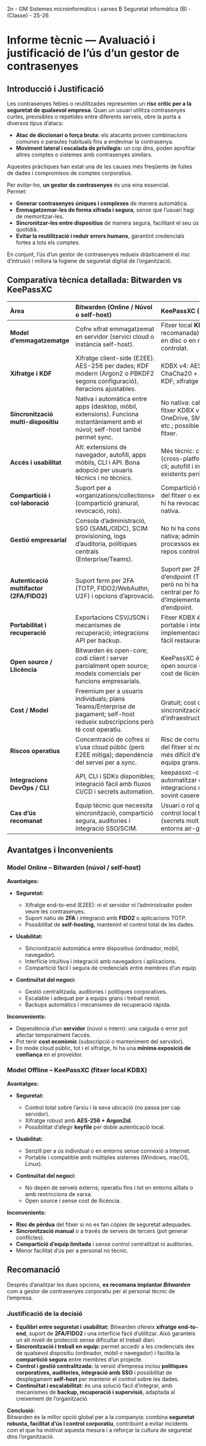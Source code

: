 
2n \- GM Sistemes microinformàtics i xarxes B Seguretat informàtica (B) \- (Classe) \- 25-26

# **Informe tècnic — Avaluació i justificació de l’ús d’un gestor de contrasenyes** 

## **Introducció i Justificació** 

Les contrasenyes febles o reutilitzades representen un **risc crític per a la seguretat de qualsevol empresa**. Quan un usuari utilitza contrasenyes curtes, previsibles o repetides entre diferents serveis, obre la porta a diversos tipus d’atacs:

* **Atac de diccionari o força bruta:** els atacants proven combinacions comunes o paraules habituals fins a endevinar la contrasenya.  
* **Moviment lateral i escalada de privilegis:** un cop dins, poden aprofitar altres comptes o sistemes amb contrasenyes similars.

Aquestes pràctiques han estat una de les causes més freqüents de fuites de dades i compromisos de comptes corporatius.

Per evitar-ho, **un gestor de contrasenyes** és una eina essencial.  
 Permet:

* **Generar contrasenyes úniques i complexes** de manera automàtica.  
* **Emmagatzemar-les de forma xifrada i segura**, sense que l’usuari hagi de memoritzar-les.  
* **Sincronitzar-les entre dispositius** de manera segura, facilitant el seu ús quotidià.  
* **Evitar la reutilització i reduir errors humans**, garantint credencials fortes a tots els comptes.

En conjunt, l’ús d’un gestor de contrasenyes redueix dràsticament el risc d’intrusió i millora la higiene de seguretat digital de l’organització.

## **Comparativa tècnica detallada: Bitwarden vs KeePassXC** 

| Àrea | Bitwarden (Online / Núvol o self-host) | KeePassXC (Offline / KDBX) |
| :---- | :---- | :---- |
| **Model d’emmagatzematge** | Cofre xifrat emmagatzemat en servidor (servici cloud o instància self-host). | Fitxer local **KDBX** (v4 recomanada) emmagatzemat en disc o en repositori controlat. |
| **Xifratge i KDF** | Xifratge client-side (E2EE). AES-256 per dades; KDF modern (Argon2 o PBKDF2 segons configuració), iteracions ajustables. | KDBX v4: AES-256 o ChaCha20 \+ **Argon2id** com a KDF; xifratge local del fitxer. |
| **Sincronització multi-dispositiu** | Nativa i automàtica entre apps (desktop, mòbil, extensions). Funciona instantàniament amb el núvol; self-host també permet sync. | No nativa: cal sincronitzar el fitxer KDBX via Nextcloud, OneDrive, SMB, rsync, Git, etc.; possible conflictes de fitxer. |
| **Accés i usabilitat** | Alt: extensions de navegador, autofill, apps mòbils, CLI i API. Bona adopció per usuaris tècnics i no tècnics. | Més tècnic: client d’escriptori (cross-platform), keepassxc-cli; autofill i integracions existents però menys polides. |
| **Compartició i col·laboració** | Suport per a «organizations/collections» (compartició granural, revocació, rols). | Compartició mitjançant còpia del fitxer o exportacions; no hi ha revocació granular nativa. |
| **Gestió empresarial** | Consola d’administració, SSO (SAML/OIDC), SCIM provisioning, logs d’auditoria, polítiques centrals (Enterprise/Teams). | No hi ha consola central nativa; administració via processos externs (scripts, repos controlats). |
| **Autenticació multifactor (2FA/FIDO2)** | Suport ferm per 2FA (TOTP, FIDO2/WebAuthn, U2F) i opcions d’aprovació. | Suport per 2FA a nivell d’endpoint (TOTP integrat), però no hi ha un servici central per forçar FIDO2; s’ha d’implementar proteccions d’endpoint. |
| **Portabilitat i recuperació** | Exportacions CSV/JSON i mecanismes de recuperació; integracions API per backup. | Fitxer KDBX és altament portable i interoperable entre implementacions KeePass; fàcil restauració local. |
| **Open source / Llicència** | Bitwarden és open-core; codi client i server parcialment open source; models comercials per funcions empresarials. | KeePassXC és completament open source (FOSS). Sense cost de llicència. |
| **Cost / Model** | Freemium per a usuaris individuals; plans Teams/Enterprise de pagament; self-host redueix subscripcions però té cost operatiu. | Gratuit; cost operatiu per sincronització/backups/gestió d’infraestructura si cal. |
| **Riscos operatius** | Concentració de cofres si s’usa cloud públic (però E2EE mitiga); dependència del servei per a sync. | Risc de corrupció o pèrdua del fitxer si no hi ha backups; més difícil d’escalar per a equips grans. |
| **Integracions DevOps / CLI** | API, CLI i SDKs disponibles; integració fàcil amb fluxos CI/CD i secrets automation. | keepassxc-cli permet automatitzar certes tasques; integracions més limitades i sovint caseres. |
| **Cas d’ús recomanat** | Equip tècnic que necessita sincronització, compartició segura, auditories i integració SSO/SCIM. | Usuari o rol que requereix control local total del fitxer (secrets molt sensibles, entorns air-gapped). |

## **Avantatges i Inconvenients** 

### **Model Online – Bitwarden (núvol / self-host)** 

**Avantatges:**

* **Seguretat:**  
  * Xifratge end-to-end (E2EE): ni el servidor ni l’administrador poden veure les contrasenyes.  
  * Suport natiu de **2FA** i integració amb **FIDO2** o aplicacions TOTP.  
  * Possibilitat de **self-hosting**, mantenint el control total de les dades.

* **Usabilitat:**  
  * Sincronització automàtica entre dispositius (ordinador, mòbil, navegador).  
  * Interfície intuïtiva i integració amb navegadors i aplicacions.  
  * Compartició fàcil i segura de credencials entre membres d’un equip.

* **Continuïtat del negoci:**  
  * Gestió centralitzada, auditories i polítiques corporatives.  
  * Escalable i adequat per a equips grans i treball remot.  
  * Backups automàtics i mecanismes de recuperació ràpida.

**Inconvenients:**

* Dependència d’un **servidor** (núvol o intern): una caiguda o error pot afectar temporalment l’accés.  
* Pot tenir **cost econòmic** (subscripció o manteniment del servidor).  
* En mode cloud públic, tot i el xifratge, hi ha una **mínima exposició de confiança** en el proveïdor.

### **Model Offline – KeePassXC (fitxer local KDBX)**

**Avantatges:**

* **Seguretat:**  
  * Control total sobre l’arxiu i la seva ubicació (no passa per cap servidor).  
  * Xifratge robust amb **AES-256 \+ Argon2id**.  
  * Possibilitat d’afegir **keyfile** per doble autenticació local.

* **Usabilitat:**  
  * Senzill per a ús individual o en entorns sense connexió a Internet.  
  * Portable i compatible amb múltiples sistemes (Windows, macOS, Linux).

* **Continuïtat del negoci:**  
  * No depèn de serveis externs; operatiu fins i tot en entorns aïllats o amb restriccions de xarxa.  
  * Open source i sense cost de llicència.

**Inconvenients:**

* **Risc de pèrdua** del fitxer si no es fan còpies de seguretat adequades.  
* **Sincronització manual** o a través de serveis de tercers (pot generar conflictes).  
* **Compartició d’equip limitada** i sense control centralitzat ni auditories.  
* Menor facilitat d’ús per a personal no tècnic.

## **Recomanació** 

Després d’analitzar les dues opcions, **es recomana implantar *Bitwarden*** com a gestor de contrasenyes corporatiu per al personal tècnic de l’empresa.

### **Justificació de la decisió**

* **Equilibri entre seguretat i usabilitat:** Bitwarden ofereix **xifratge end-to-end**, suport de **2FA/FIDO2** i una interfície fàcil d’utilitzar. Això garanteix un alt nivell de protecció sense dificultar el treball diari.  
* **Sincronització i treball en equip:** permet accedir a les credencials des de qualsevol dispositiu (ordinador, mòbil o navegador) i facilita la **compartició segura** entre membres d’un projecte.  
* **Control i gestió centralitzada:** la versió d’empresa inclou **polítiques corporatives, auditories, integració amb SSO** i possibilitat de desplegament **self-host** per mantenir el control sobre les dades.  
* **Continuïtat i escalabilitat:** és una solució fàcil d’integrar, amb mecanismes de **backup, recuperació i supervisió**, adaptada al creixement de l’organització.

**Conclusió:**  
Bitwarden és la millor opció global per a la companyia: combina **seguretat robusta, facilitat d’ús i control corporatiu**, contribuint a evitar incidents com el que ha motivat aquesta mesura i a reforçar la cultura de seguretat dins l’organització.
